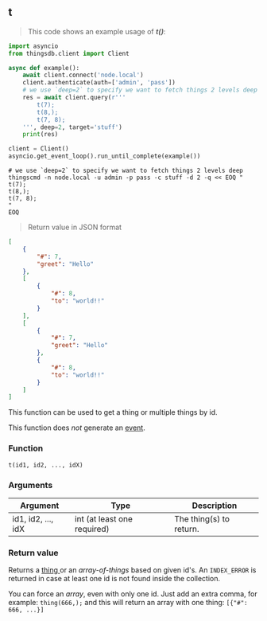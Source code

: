## t
> This code shows an example usage of ***t()***:

```python
import asyncio
from thingsdb.client import Client

async def example():
    await client.connect('node.local')
    client.authenticate(auth=['admin', 'pass'])
    # we use `deep=2` to specify we want to fetch things 2 levels deep
    res = await client.query(r'''
        t(7);
        t(8,);
        t(7, 8);
    ''', deep=2, target='stuff')
    print(res)

client = Client()
asyncio.get_event_loop().run_until_complete(example())
```

```shell
# we use `deep=2` to specify we want to fetch things 2 levels deep
thingscmd -n node.local -u admin -p pass -c stuff -d 2 -q << EOQ "
t(7);
t(8,);
t(7, 8);
"
EOQ
```

> Return value in JSON format

```json
[
    {
        "#": 7,
        "greet": "Hello"
    },
    [
        {
            "#": 8,
            "to": "world!!"
        }
    ],
    [
        {
            "#": 7,
            "greet": "Hello"
        },
        {
            "#": 8,
            "to": "world!!"
        }
    ]
]
```

This function can be used to get a thing or multiple things by id.

This function does *not* generate an [event](#events).

### Function
`t(id1, id2, ..., idX)`

### Arguments
Argument | Type | Description
-------- | ---- | -----------
id1, id2, ..., idX | int (at least one required) | The thing(s) to return.

### Return value
Returns a [thing ](#thing) or an *array-of-things* based on given id's.
An `INDEX_ERROR` is returned in case at least one id is not found inside the collection.

<aside class="notice">
You can force an <i>array</i>, even with only one id. Just add an extra comma,
for example: <code>thing(666,);</code> and this will return an array with one thing: <code>[{"#": 666, ...}]</code>
</aside>
